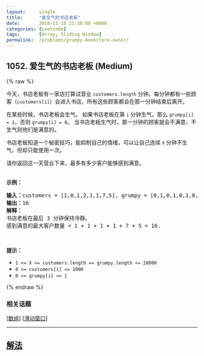 ```yaml
---
layout:     single
title:      "爱生气的书店老板"
date:       2018-11-18 21:30:00 +0800
categories: [Leetcode]
tags:       [Array, Sliding Window]
permalink:  /problems/grumpy-bookstore-owner/
---
```


## 1052. 爱生气的书店老板 (Medium)

{% raw %}

<p>今天，书店老板有一家店打算试营业 <code>customers.length</code> 分钟。每分钟都有一些顾客（<code>customers[i]</code>）会进入书店，所有这些顾客都会在那一分钟结束后离开。</p>

<p>在某些时候，书店老板会生气。 如果书店老板在第 <code>i</code> 分钟生气，那么 <code>grumpy[i] = 1</code>，否则 <code>grumpy[i] = 0</code>。 当书店老板生气时，那一分钟的顾客就会不满意，不生气则他们是满意的。</p>

<p>书店老板知道一个秘密技巧，能抑制自己的情绪，可以让自己连续 <code>X</code> 分钟不生气，但却只能使用一次。</p>

<p>请你返回这一天营业下来，最多有多少客户能够感到满意。<br />
 </p>

<p><strong>示例：</strong></p>

<pre>
<strong>输入：</strong>customers = [1,0,1,2,1,1,7,5], grumpy = [0,1,0,1,0,1,0,1], X = 3
<strong>输出：</strong>16
<strong>解释：
</strong>书店老板在最后 3 分钟保持冷静。
感到满意的最大客户数量 = 1 + 1 + 1 + 1 + 7 + 5 = 16.
</pre>

<p> </p>

<p><strong>提示：</strong></p>

<ul>
	<li><code>1 <= X <= customers.length == grumpy.length <= 20000</code></li>
	<li><code>0 <= customers[i] <= 1000</code></li>
	<li><code>0 <= grumpy[i] <= 1</code></li>
</ul>

{% endraw %}

### 相关话题
  [[数组](https://github.com/openset/leetcode/tree/master/tag/array/README.md)]
  [[滑动窗口](https://github.com/openset/leetcode/tree/master/tag/sliding-window/README.md)]

---

## [解法](https://github.com/openset/leetcode/tree/master/problems/grumpy-bookstore-owner)
